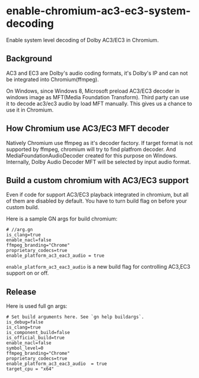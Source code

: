 # enable-chromium-ac3-ec3-system-decoding
Enable system level decoding of Dolby AC3/EC3 in Chromium.

## Background
AC3 and EC3 are Dolby's audio coding formats, it's Dolby's IP and can not be integrated into Chromium(ffmpeg).

On Windows, since Windows 8, Microsoft preload AC3/EC3 decoder in windows image as MFT(Media Foundation Transform). Third party can use it to decode ac3/ec3 audio by load MFT manually. This gives us a chance to use it in Chromium. 

## How Chromium use AC3/EC3 MFT decoder
Natively Chromium use ffmpeg as it's decoder factory. If target format is not supported by ffmpeg, chromium will try to find platfrom decoder. And MediaFoundationAudioDecoder created for this purpose on Windows. Internally, Dolby Audio Decoder MFT will be selected by input audio format. 

## Build a custom chromium with AC3/EC3 support
Even if code for support AC3/EC3 playback integrated in chromium, but all of them are disabled by default. You have to turn build flag on before your custom build.

Here is a sample GN args for build chromium:

    # //arg.gn
    is_clang=true
    enable_nacl=false
    ffmpeg_branding="Chrome"
    proprietary_codecs=true
    enable_platform_ac3_eac3_audio = true

`enable_platform_ac3_eac3_audio` is a new build flag for controlling AC3,EC3 support on or off.

## Release
Here is used full gn args:

    # Set build arguments here. See `gn help buildargs`.
    is_debug=false
    is_clang=true
    is_component_build=false
    is_official_build=true
    enable_nacl=false
    symbol_level=0
    ffmpeg_branding="Chrome"
    proprietary_codecs=true
    enable_platform_ac3_eac3_audio  = true
    target_cpu = "x64"

